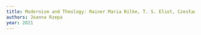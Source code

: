 ```yaml
---
title: Modernism and Theology: Rainer Maria Rilke, T. S. Eliot, Czesław Miłosz
authors: Joanna Rzepa
year: 2021
---
```


